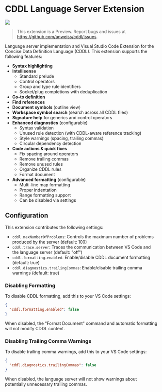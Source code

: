 # CDDL Language Server Extension

[![](https://vsmarketplacebadge.apphb.com/version/anweiss.cddl-languageserver.svg)](https://marketplace.visualstudio.com/items?itemName=anweiss.cddl-languageserver)

> This extension is a Preview. Report bugs and issues at https://github.com/anweiss/cddl/issues.

Language server implementation and Visual Studio Code Extension for the Concise Data Definition Language (CDDL). This extension supports the following features:

* **Syntax highlighting**
* **Intellisense**
  + Standard prelude
  + Control operators
  + Group and type rule identifiers
  + Socket/plug completions with deduplication
* **Go-to definition**
* **Find references**
* **Document symbols** (outline view)
* **Workspace symbol search** (search across all CDDL files)
* **Signature help** for generics and control operators
* **Enhanced diagnostics** (configurable)
  + Syntax validation
  + Unused rule detection (with CDDL-aware reference tracking)
  + Style warnings (spacing, trailing commas)
  + Circular dependency detection
* **Code actions & quick fixes**
  + Fix spacing around operators
  + Remove trailing commas
  + Remove unused rules
  + Organize CDDL rules
  + Format document
* **Advanced formatting** (configurable)
  + Multi-line map formatting
  + Proper indentation
  + Range formatting support
  + Can be disabled via settings

## Configuration

This extension contributes the following settings:

* `cddl.maxNumberOfProblems`: Controls the maximum number of problems produced by the server (default: 100)
* `cddl.trace.server`: Traces the communication between VS Code and the language server (default: "off")
* `cddl.formatting.enabled`: Enable/disable CDDL document formatting (default: true)
* `cddl.diagnostics.trailingCommas`: Enable/disable trailing comma warnings (default: true)

### Disabling Formatting

To disable CDDL formatting, add this to your VS Code settings:

```json
{
  "cddl.formatting.enabled": false
}
```

When disabled, the "Format Document" command and automatic formatting will not modify CDDL content.

### Disabling Trailing Comma Warnings

To disable trailing comma warnings, add this to your VS Code settings:

```json
{
  "cddl.diagnostics.trailingCommas": false
}
```

When disabled, the language server will not show warnings about potentially unnecessary trailing commas.
